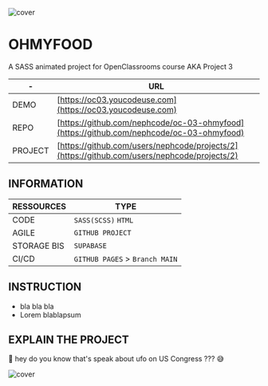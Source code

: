 ![cover](https://kpkfzczpavanzocxzyta.supabase.co/storage/v1/object/public/oc-react/readme-header-oc-03-react.png)

# OHMYFOOD
A SASS animated project for OpenClassrooms course AKA Project 3

|-|URL|
|---|---|
|DEMO|[https://oc03.youcodeuse.com](https://oc03.youcodeuse.com)|
|REPO|[https://github.com/nephcode/oc-03-ohmyfood](https://github.com/nephcode/oc-03-ohmyfood)|
|PROJECT|[https://github.com/users/nephcode/projects/2](https://github.com/users/nephcode/projects/2)|

## INFORMATION
|RESSOURCES|TYPE|
|---|---|
|CODE|`SASS(SCSS)` `HTML`|
|AGILE|`GITHUB PROJECT`|
|STORAGE BIS| `SUPABASE`|
|CI/CD|`GITHUB PAGES` > `Branch MAIN`|

## INSTRUCTION 
- bla bla bla 
- Lorem blablapsum 

## EXPLAIN THE PROJECT
 👀 hey do you know that's speak about ufo on US Congress ???  😅


![cover](https://kpkfzczpavanzocxzyta.supabase.co/storage/v1/object/public/nephcode-public/githubReadmeSkills.png)
